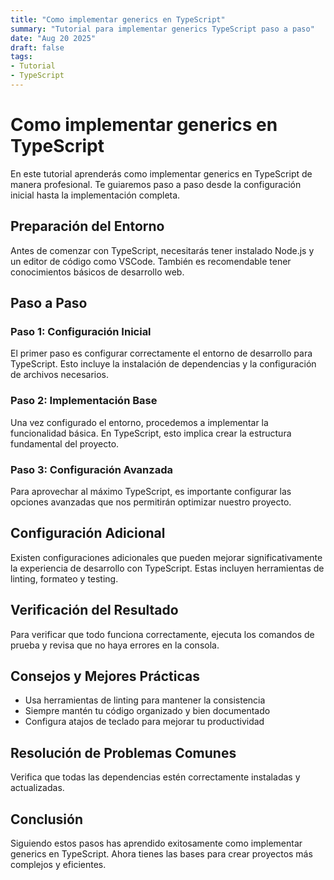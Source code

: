 ```yaml
---
title: "Como implementar generics en TypeScript"
summary: "Tutorial para implementar generics TypeScript paso a paso"
date: "Aug 20 2025"
draft: false
tags:
- Tutorial
- TypeScript
---
```


# Como implementar generics en TypeScript

En este tutorial aprenderás como implementar generics en TypeScript de manera profesional. Te guiaremos paso a paso desde la configuración inicial hasta la implementación completa.

## Preparación del Entorno

Antes de comenzar con TypeScript, necesitarás tener instalado Node.js y un editor de código como VSCode. También es recomendable tener conocimientos básicos de desarrollo web.

## Paso a Paso

### Paso 1: Configuración Inicial

El primer paso es configurar correctamente el entorno de desarrollo para TypeScript. Esto incluye la instalación de dependencias y la configuración de archivos necesarios.

### Paso 2: Implementación Base

Una vez configurado el entorno, procedemos a implementar la funcionalidad básica. En TypeScript, esto implica crear la estructura fundamental del proyecto.

### Paso 3: Configuración Avanzada

Para aprovechar al máximo TypeScript, es importante configurar las opciones avanzadas que nos permitirán optimizar nuestro proyecto.

## Configuración Adicional

Existen configuraciones adicionales que pueden mejorar significativamente la experiencia de desarrollo con TypeScript. Estas incluyen herramientas de linting, formateo y testing.

## Verificación del Resultado

Para verificar que todo funciona correctamente, ejecuta los comandos de prueba y revisa que no haya errores en la consola.

## Consejos y Mejores Prácticas

- Usa herramientas de linting para mantener la consistencia
- Siempre mantén tu código organizado y bien documentado
- Configura atajos de teclado para mejorar tu productividad

## Resolución de Problemas Comunes

Verifica que todas las dependencias estén correctamente instaladas y actualizadas.

## Conclusión

Siguiendo estos pasos has aprendido exitosamente como implementar generics en TypeScript. Ahora tienes las bases para crear proyectos más complejos y eficientes.
